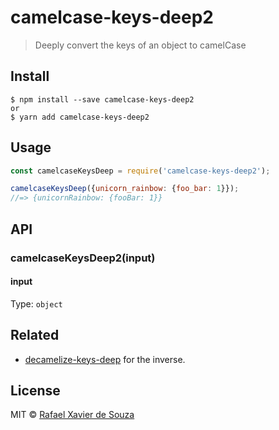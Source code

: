 # camelcase-keys-deep2

> Deeply convert the keys of an object to camelCase

## Install

```
$ npm install --save camelcase-keys-deep2
or
$ yarn add camelcase-keys-deep2
```

## Usage

```js
const camelcaseKeysDeep = require('camelcase-keys-deep2');

camelcaseKeysDeep({unicorn_rainbow: {foo_bar: 1}});
//=> {unicornRainbow: {fooBar: 1}}
```

## API

### camelcaseKeysDeep2(input)

#### input

Type: `object`

## Related

- [decamelize-keys-deep](https://github.com/rxaviers/decamelize-keys-deep) for the inverse.

## License

MIT © [Rafael Xavier de Souza](https://rafael.xavier.blog.br)

